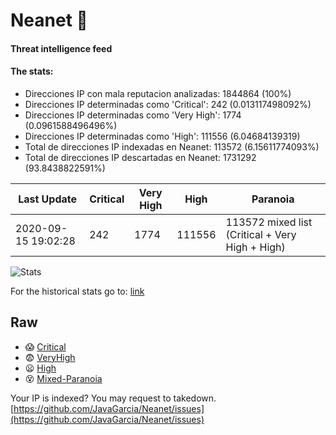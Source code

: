 # Neanet :hocho:
#### Threat intelligence feed
#### The stats:

- Direcciones IP con mala reputacion analizadas: 1844864 (100%)
- Direcciones IP determinadas como 'Critical':  242 (0.013117498092%)
- Direcciones IP determinadas como 'Very High':  1774 (0.0961588496496%)
- Direcciones IP determinadas como 'High':  111556 (6.04684139319)
- Total de direcciones IP indexadas en Neanet:  113572 (6.15611774093%)
- Total de direcciones IP descartadas en Neanet:  1731292 (93.8438822591%)

| Last Update | Critical | Very High | High | Paranoia |
| --- | --- | --- | --- | --- |
| 2020-09-15 19:02:28 | 242 | 1774 | 111556 | 113572 mixed list (Critical + Very High + High)|

![Stats](https://docs.google.com/spreadsheets/d/e/2PACX-1vSnaNMIXVabIpDJjufMlzH7poXnshF3mgd8Is1g9ytUEzVsP5my4Trn8f-xkoLLQ38xpL3HtmUexLo6/pubchart?oid=501124687&format=image)

For the historical stats go to: [link](/stats.csv)
## Raw
- :scream: [Critical](https://raw.githubusercontent.com/JavaGarcia/Neanet/master/blacklists/neanet_critical.txt)
- :fearful: [VeryHigh](https://raw.githubusercontent.com/JavaGarcia/Neanet/master/blacklists/neanet_veryHigh.txtt)
- :frowning: [High](https://raw.githubusercontent.com/JavaGarcia/Neanet/master/blacklists/neanet_high.txt)
- :dizzy_face: [Mixed-Paranoia](https://raw.githubusercontent.com/JavaGarcia/Neanet/master/blacklists/neanet_all.txt)


Your IP is indexed? You may request to takedown. [https://github.com/JavaGarcia/Neanet/issues](https://github.com/JavaGarcia/Neanet/issues)












































































































































































































































































































































































































































































































































































































































































































































































































































